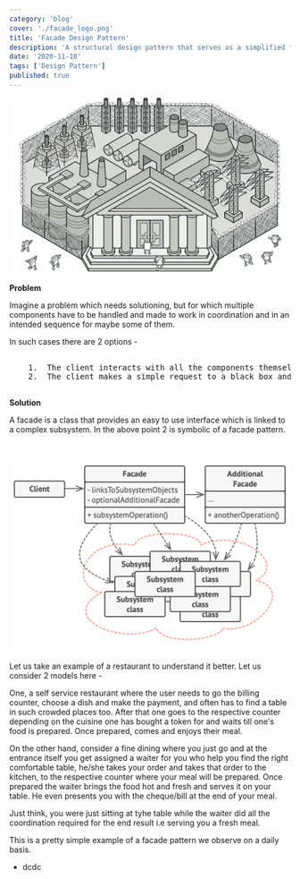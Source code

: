 ```yaml
---
category: 'blog'
cover: './facade_logo.png'
title: 'Facade Design Pattern'
description: 'A structural design pattern that serves as a simplified front-facing interface masking more complex underlying or structural code.'
date: '2020-11-18'
tags: ['Design Pattern']
published: true
---
```

![facade Diagram](./facade_logo.png)

**Problem**

Imagine a problem which needs solutioning, but for which multiple components have to be handled and made to work in coordination and in an intended sequence for maybe some of them.

In such cases there are 2 options - 

<pre>

    1.  The client interacts with all the components themselves
    2.  The client makes a simple request to a black box and just get the desired result

</pre>
**Solution**

A facade is a class that provides an easy to use interface which is linked to a complex subsystem. In the above point 2 is symbolic of a facade pattern.
<br>
<br>
<br>

![Facade](./facade_diagram.png)

Let us take an example of a restaurant to understand it better. Let us consider 2 models here - 

One, a self service restaurant where the user needs to go the billing counter, choose a dish and make the payment, and often has to find a table in such crowded places too. After that one goes to the respective counter depending on the cuisine one has bought a token for and waits till one's food is prepared. Once prepared, comes and enjoys their meal.

On the other hand, consider a fine dining where you just go and at the entrance itself you get assigned a waiter for you who help you find the right comfortable table, he/she takes your order and takes that order to the kitchen, to the respective counter where your meal will be prepared. Once prepared the waiter brings the food hot and fresh and serves it on your table. He even presents you with the cheque/bill at the end of your meal.

Just think, you were just sitting at tyhe table while the waiter did all the coordination required for the end result i.e serving you a fresh meal.

This is a pretty simple example of a facade pattern we observe on a daily basis.

<ul>
<li>dcdc</li>
</ul>